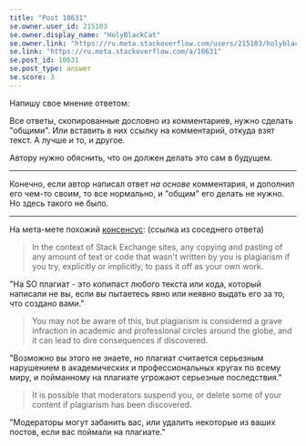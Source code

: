 ```yaml
---
title: "Post 10631"
se.owner.user_id: 215103
se.owner.display_name: "HolyBlackCat"
se.owner.link: "https://ru.meta.stackoverflow.com/users/215103/holyblackcat"
se.link: "https://ru.meta.stackoverflow.com/a/10631"
se.post_id: 10631
se.post_type: answer
se.score: 3
---
```

<p>Напишу свое мнение ответом:</p>
<p>Все ответы, скопированные дословно из комментариев, нужно сделать &quot;общими&quot;. Или вставить в них ссылку на комментарий, откуда взят текст. А лучше и то, и другое.</p>
<p>Автору нужно обяснить, что он должен делать это сам в будущем.</p>
<hr />
<p>Конечно, если автор написал ответ <em>на основе</em> комментария, и дополнил его чем-то своим, то все нормально, и &quot;общим&quot; его делать не нужно. Но здесь такого не было.</p>
<hr />
<p>На мета-мете похожий <a href="https://meta.stackexchange.com/questions/160077/users-are-calling-me-a-plagiarist-what-do-i-do">консенсус</a>: (ссылка из соседнего ответа)</p>
<blockquote>
<p>In the context of Stack Exchange sites, any copying and pasting of any amount of text or code that wasn't written by you is plagiarism if you try, explicitly or implicitly, to pass it off as your own work.</p>
</blockquote>
<p>&quot;На SO плагиат - это копипаст любого текста или кода, который написали не вы, если вы пытаетесь явно или неявно выдать его за то, что создано вами.&quot;</p>
<blockquote>
<p>You may not be aware of this, but plagiarism is considered a grave infraction in academic and professional circles around the globe, and it can lead to dire consequences if discovered.</p>
</blockquote>
<p>&quot;Возможно вы этого не знаете, но плагиат считается серьезным нарушением в академических и профессиональных кругах по всему миру, и пойманному на плагиате угрожают серьезные последствия.&quot;</p>
<blockquote>
<p>It is possible that moderators suspend you, or delete some of your content if plagiarism has been discovered.</p>
</blockquote>
<p>&quot;Модераторы могут забанить вас, или удалить некоторые из ваших постов, если вас поймали на плагиате.&quot;</p>
